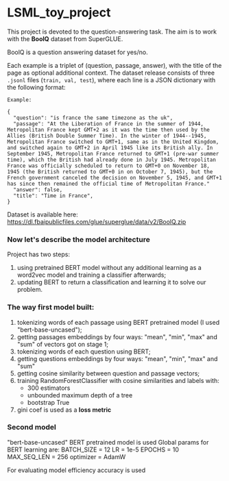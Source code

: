 # LSML_toy_project

This project is devoted to the question-answering task. The aim is to work with the **BoolQ** dataset from SuperGLUE.

BoolQ is a question answering dataset for yes/no. 

Each example is a triplet of (question, passage, answer), with the title of the page as optional additional context. The dataset release consists of three `.jsonl` files (`train, val, test`), where each line is a JSON dictionary with the following format:

    Example:
    
    {
      "question": "is france the same timezone as the uk",
      "passage": "At the Liberation of France in the summer of 1944, Metropolitan France kept GMT+2 as it was the time then used by the Allies (British Double Summer Time). In the winter of 1944--1945, Metropolitan France switched to GMT+1, same as in the United Kingdom, and switched again to GMT+2 in April 1945 like its British ally. In September 1945, Metropolitan France returned to GMT+1 (pre-war summer time), which the British had already done in July 1945. Metropolitan France was officially scheduled to return to GMT+0 on November 18, 1945 (the British returned to GMT+0 in on October 7, 1945), but the French government canceled the decision on November 5, 1945, and GMT+1 has since then remained the official time of Metropolitan France."
      "answer": false,
      "title": "Time in France",
    }

Dataset is available here: https://dl.fbaipublicfiles.com/glue/superglue/data/v2/BoolQ.zip

### Now let's describe the model architecture
Project has two steps:
1) using pretrained BERT model without any additional learning as a word2vec model and training a classifier afterwards;
2) updating BERT to return a classification and learning it to solve our problem.

### The way first model built:
1) tokenizing words of each passage using BERT pretrained model (I used "bert-base-uncased");
2) getting passages embeddings by four ways: "mean", "min", "max" and "sum" of vectors got on stage 1;
3) tokenizing words of each question using BERT;
4) getting questions embeddings by four ways: "mean", "min", "max" and "sum"
5) getting cosine similarity between question and passage vectors;
6) training RandomForestClassifier with cosine similarities and labels with:
    - 300 estimators
    - unbounded maximum depth of a tree
    - bootstrap True
7) gini coef is used as a **loss metric**

### Second model
"bert-base-uncased" BERT pretrained model is used
Global params for BERT learning are:
BATCH_SIZE = 12
LR = 1e-5
EPOCHS = 10
MAX_SEQ_LEN = 256
optimizer = AdamW

For evaluating model efficiency accuracy is used
